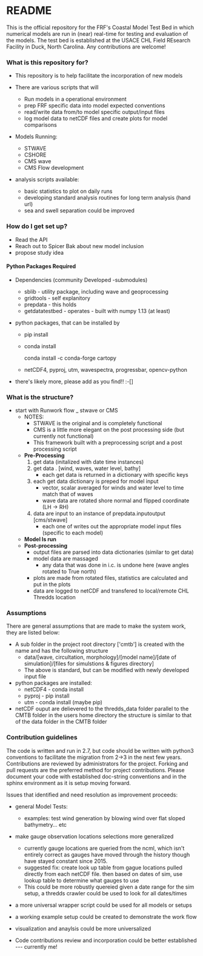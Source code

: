 # README #

This is the official repository for the FRF's Coastal Model Test Bed in which numerical models are run in (near) real-time for testing and evaluation of the models.
The test bed is established at the USACE CHL Field REsearch Facility in Duck, North Carolina.  Any contributions are welcome! 

### What is this repository for? ###

* This repository is to help facilitate the incorporation of new models
* There are various scripts that will
    - Run models in a operational environment
    - prep FRF specific data into model expected conventions
    - read/write data from/to model specific output/input files
    - log model data to netCDF files and create plots for model comparisons

* Models Running:
    - STWAVE 
    - CSHORE
    - CMS wave
    - CMS Flow development
* analysis scripts available:
    - basic statistics to plot on daily runs
    - developing standard analysis routines for long term analysis (hand url)
    - sea and swell separation could be improved
    

### How do I get set up? ###

* Read the API
* Reach out to Spicer Bak about new model inclusion 
* propose study idea 

#### Python Packages Required

  * Dependencies (community Developed -submodules)
    - sblib  - utility package, including wave and geoprocessing 
    - gridtools - self explanitory
    - prepdata - this holds 
    - getdatatestbed - operates - built with numpy 1.13 (at least)
  

  * python packages, that can be installed by
    - pip install <package>
    - conda install <package>
    
      conda install -c conda-forge cartopy
    * netCDF4, pyproj, utm, wavespectra, progressbar, opencv-python
  
  - there's likely more, please add as you find!!  :-[]
  
### What is the structure?

* start with Runwork flow _ stwave or CMS
    - NOTES:
        * STWAVE is the original and is completely functional 
        * CMS is a little more elegant on the post processing side (but currently not functional)
        * This framework built with a preprocessing script and a post processing script   
    - __Pre-Processing__
        1. get data (initalized with date time instances)
        2. get data . [wind, waves, water level, bathy]
            * each get data is returned in a dictionary with specific keys
        3. each get data dictionary is preped for model input 
            * vector, scalar averaged for winds and water level to time match that of waves 
            * wave data are rotated shore normal and flipped coordinate (LH -> RH)
        4. data are input to an instance of prepdata.inputoutput  [cms/stwave]
            * each one of writes out the appropriate model input files (specific to each model) 
    - __Model Is run__
    - __Post-processing__
        * output files are parsed into data dictionaries (similar to get data)
        * model data are massaged 
            * any data that was done in i.c. is undone here (wave angles rotated to True north)
        * plots are made from rotated files, statistics are calculated and put in the plots
        * data are logged to netCDF and transfered to local/remote CHL Thredds location
        
### Assumptions 

There are general assumptions that are made to make the system work, they are listed below:
* A sub folder in the project root directory ['cmtb'] is created with the name and has the following structure
    * data/[wave, circultation, morphology]/[model name]/[date of simulation]/[files for simulstions & figures directory] 
    * The above is standard, but can be modified with newly developed input file
* python packages are installed:
    - netCDF4 - conda install
    - pyproj - pip install 
    - utm - conda install (maybe pip)
* netCDF ouput are delievered to the thredds_data folder parallel to the CMTB folder in the users home directory the structure is similar to that of the data folder in the CMTB folder 
    
### Contribution guidelines 

The code is written and run in 2.7, but code should be written with python3 conventions to facilitate the migration from 2->3 in the next few years.
Contributions are reviewed by administrators for the project.  Forking and pull requests are the preferred method for project contributions. 
Please document your code with established doc-string conventions and in the sphinx environment as it is setup moving forward.  

Issues that identified and need resolution as improvement proceeds: 
* general Model Tests:
    - examples: test wind generation by blowing wind over flat sloped bathymetry... etc
* make gauge observation locations selections more generalized
    - currently gauge locations are queried from the ncml, which isn't entirely correct as gauges have moved through the history though have stayed constant since 2015.
    - suggested fix: create look up table from gague locations pulled directly from each netCDF file.  then based on dates of sim, use lookup table to determine what gauges to use
    - This could be more robustly quereied given a date range for the sim setup, a thredds crawler could be used to look for all dates/times 

* a more universal wrapper script could be used for all models or setups 
* a working example setup could be created to demonstrate the work flow 
* visualization and anaylsis could be more universalized
* Code contributions review and incorporation could be better established --- currently me!  

